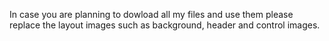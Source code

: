 In case you are planning to dowload all my files and use them please replace the layout images such as background, header and control images.
